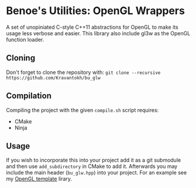 # Benoe's Utilities: OpenGL Wrappers

A set of unopiniated C-style C++11 abstractions for OpenGL to make its usage less verbose and easier.
This library also include gl3w as the OpenGL function loader.

## Cloning
Don't forget to clone the repository with:
```git clone --recursive https://github.com/Kravantokh/bu_glw```

## Compilation
Compiling the project with the given `compile.sh` script requires:
 * CMake
 * Ninja
 
 ## Usage
 If you wish to incorporate this into your project add it as a git submodule and then use `add_subdirectory` in CMake to add it. Afterwards you may include the main header (`bu_glw.hpp`) into your project.
For an example see my [OpenGL template](https://github.com/Kravantokh/OpenGL_template) lirary.
